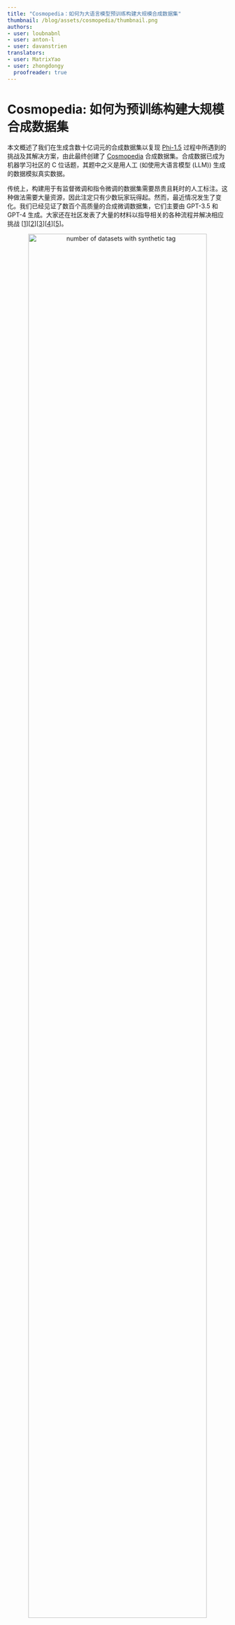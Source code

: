 ```yaml
---
title: "Cosmopedia：如何为大语言模型预训练构建大规模合成数据集"
thumbnail: /blog/assets/cosmopedia/thumbnail.png
authors:
- user: loubnabnl
- user: anton-l
- user: davanstrien
translators:
- user: MatrixYao
- user: zhongdongy
  proofreader: true
---
```


# Cosmopedia: 如何为预训练构建大规模合成数据集

本文概述了我们在生成含数十亿词元的合成数据集以复现 [Phi-1.5](https://huggingface.co/papers/2309.05463) 过程中所遇到的挑战及其解决方案，由此最终创建了 [Cosmopedia](https://huggingface.co/datasets/HuggingFaceTB/cosmopedia) 合成数据集。合成数据已成为机器学习社区的 C 位话题，其题中之义是用人工 (如使用大语言模型 (LLM)) 生成的数据模拟真实数据。

传统上，构建用于有监督微调和指令微调的数据集需要昂贵且耗时的人工标注。这种做法需要大量资源，因此注定只有少数玩家玩得起。然而，最近情况发生了变化。我们已经见证了数百个高质量的合成微调数据集，它们主要由 GPT-3.5 和 GPT-4 生成。大家还在社区发表了大量的材料以指导相关的各种流程并解决相应挑战 [[1](https://huggingface.co/papers/2305.14233)][[2](https://huggingface.co/papers/2312.02120)][[3](https://huggingface.co/papers/2402.10176)][[4](https://huggingface.co/papers/2304.12244)][[5](https://huggingface.co/blog/synthetic-data-save-costs)]。

<p align="center">
 <img src="https://huggingface.co/datasets/HuggingFaceTB/images/resolve/main/cosmopedia/data.png" alt="number of datasets with synthetic tag" style="width: 90%; height: auto;"><br>
<em>图 1: Hugging Face Hub 上带有合成数据标签的数据集</em>
</p>

然而，本文无意于成为另一篇如何生成合成指令微调数据集的文章，关于此社区已经有大量文章了。我们的专注点是如何将样本从 **几千** 扩展到 **数百万**，从而使其可用于 **从头开始预训练 LLM**。到达成这一愿景，需要解决一系列独特的挑战。

## 何以 Cosmopedia？

微软通过 Phi 系列模型 [[6](https://huggingface.co/papers/2306.11644)][[7](https://huggingface.co/papers/2309.05463)][[8](https://www.microsoft.com/en-us/research/blog/phi-2-the-surprising-power-of-small-language-models/)] 推动了合成数据领域的发展，这些模型主要由合成数据的训练而得。Phi 系列模型的表现超越了基于网络数据集的、训练时长更长的大模型。[Phi-2](https://huggingface.co/microsoft/phi-2) 过去一个月的下载量超过 61.7 万次，是 Hugging Face Hub 上最受欢迎的 20 个模型之一。

虽然 Phi 模型的技术报告 (如 _Textbooks Are All You Need_ [](https://huggingface.co/papers/2306.11644)) 已详述了模型的卓越性能及训练过程，但其跳过了有关如何获得合成训练数据集的重要细节。此外，数据集本身也并未发布。这引发了狂热派和怀疑派之间的争论: 一些人给模型能力点赞，而批评者则认为它们可能只是过拟合了基准罢了; 甚至还有一些人认为在合成数据上预训练模型是 [“垃圾入，垃圾出”](https://x.com/Grady_Booch/status/1760042033761378431?s=20)。抛开这些不谈，完全控制数据生成过程并复现 Phi 模型的高性能的想法本身就很有趣且值得探索。

以上就是开发 [Cosmopedia](https://huggingface.co/datasets/HuggingFaceTB/cosmopedia) 的动机，其目的是重现 Phi-1.5 所使用的训练数据。在本文中，我们会分享我们的初步发现，并讨论一些改进当前数据集的计划。我们深入研究了创建数据集的方法、提示整编的方法及相应的技术栈。 Cosmopedia 完全开放: 我们发布了端到端流水线 [代码](https://github.com/huggingface/cosmopedia)，[数据集](https://huggingface.co/datasets/HuggingFaceTB/cosmopedia)，以及一个在其上训练的 1B 模型，即 [cosmo-1b](https://huggingface.co/HuggingFaceTB/cosmo-1b)。因此，社区可以重现我们的结果并在此基础上继续研究。

## Cosmopedia 的幕后花絮

围绕在 Phi 数据集上的谜团除了我们对其如何创建的不甚了了之外，还有一个问题是其数据集的生成使用的是私有模型。为了解决这些问题，我们引入了 Cosmopedia，这是由 [Mixtral-8x7B-Instruct-v0.1](https://huggingface.co/mistralai/Mixtral-8x7B-Instruct-v0.1) 生成的包含教科书、博文、故事、帖子以及 WikiHow 文章等各种体裁的合成数据集。其中有超过 3000 万个文件、250 亿个词元，是迄今为止最大的开放合成数据集。

请注意: 如果你期待读到一个如何在数百个 H100 GPU 上部署大规模生成任务的故事，那么你可能要失望了，因为实际上 Cosmopedia 的大部分时间都花在了细致的提示词工程上了。

### 提示策划

生成合成数据看起来可能很简单，但当要扩大数据规模时，保持多样性 (这对于获得最佳模型性能至关重要) 迅速成为一大挑战。因此，有必要策划主题广泛的多样化提示并最大程度地减少重复输出，因为我们不想花大量算力生成了数十亿本教科书，却因为它们彼此非常相似而需要丢弃掉大多数。在我们在数百个 GPU 上启动这一生成任务前，我们花了很多时间使用 [HuggingChat](https://huggingface.co/chat/) 等工具来对提示进行迭代。在本节中，我们将回顾为 Cosmopedia 创建超过 3000 万条提示的过程，这些提示涵盖数百个主题且重复率低于 1%。

Cosmopedia 旨在生成大量主题广泛的高质量合成数据。据 Phi-1.5 [技术报告](https://huggingface.co/papers/2309.05463) 透露，他们策划了 2 万个主题，以生成总计 200 亿词元的合成教科书，同时他们还使用网络数据集中的样本来保证多样性，报告指出:

> 我们精心挑选了 2 万个主题来生成新的合成数据。在我们生成提示时，我们还使用了网络数据集中的样本来保证多样性。

假设文件的平均长度为 1000 词元，可以估计他们使用了大约 2000 万个不同的提示。然而，如何将主题和网络样本结合起来以增强多样性，报告并未透露。

我们结合了两种方法来构建 Cosmopedia 的提示: 根据精选来源构建以及根据网络数据构建。我们将我们依赖的这些数据源称为“种子数据”。

<p align="center">
 <img src="https://huggingface.co/datasets/HuggingFaceTB/images/resolve/main/cosmopedia/piecharts.png" alt="piecharts of data sources" style="width: 90%; height: auto;"><br>
<em>图 2: 用于构建 Cosmopedia 提示的数据源分布 (左图) 以及“精选源”子集中的源分布 (右图)
</em>
</p>

#### 精选源

我们使用的主题主要来自知名教育源，例如斯坦福课程、可汗学院、OpenStax 和 WikiHow。这些资源涵盖了许多有价值的主题可供 LLM 学习。例如，我们提取了斯坦福大学各种课程的大纲，并据此构建了提示，要求模型为这些课程的各个单元生成教科书。图 3 展示了此类提示的示例。

尽管这种方法可以生成高质量的内容，但其可扩展性不是很好。我们受限于每个来源中的可用资源数量及主题类型。例如，从 OpenStax 中我们只能提取 16,000 个不同的单元，从斯坦福大学中只能提取 250,000 个。考虑到目标是生成 200 亿个词元，我们至少需要 2000 万个提示！

##### 利用受众和风格的多样性

提高生成样本多样性的一种策略是利用受众和风格的多样性: 通过改变目标受众 (如，少儿/大学生) 及生成风格 (如，学术教科书/博文)，来实现对一个主题的多次利用。然而，我们发现仅把 _“为关于‘为什么进入太空？’的大学教科书编写详细的课程单元？”_ 的提示改成 _“写一篇关于‘为什么去太空？’的详细博文”_ 或 _“为少年儿童写一本关于‘为什么去太空？’的教科书”_ 并不足以降低内容重复率。为了缓解这种情况，我们在提示中强调了受众和风格的变化，并对格式和内容应如何不同进行了具体说明。

图 3 展示了我们是如何对同一主题针对不同受众调整提示的。

<p align="center">
 <img src="https://huggingface.co/datasets/HuggingFaceTB/images/resolve/main/cosmopedia/textbooks.png" alt="comparison of prompts" style="width: 90%; height: auto;"><br>
<em>图 3: 为少儿、专业人士和研究人员以及高中生生成相同主题的教科书的提示</em>
</p>

通过针对四种不同的受众 (少儿、高中生、大学生、研究人员) 以及三种生成风格 (教科书、博文、wikiHow 文章)，我们可以获得最多 12 倍的提示。然而，我们可能希望在训练数据集中包含这些资源未涵盖的其他主题，再者这些资源的数量还是有点小，即使用了我们提出的提示扩增的方法，距离我们目标的 2 千多万条提示还很远。这时候网络数据就派上用场了，那如果我们要生成涵盖所有网络主题的教科书怎么办？在下一节中，我们将解释如何选择主题并使用网络数据来构建数百万提示。

#### 网络数据

我们的实践表明，使用网络数据构建提示扩展性最好，Cosmopedia 使用的 80% 以上的提示来自于此。我们使用 [RefinedWeb](https://huggingface.co/datasets/tiiuae/falcon-refinedweb) 等数据集将数百万个 Web 样本聚为 145 个簇，并从每个簇中提取 10 个随机样本的内容并要求 Mixtral 找到它们的共同主题以最终识别该簇的主题。有关聚类环节的更多详细信息，请参阅技术栈部分。

我们检查了这些簇并排除了任何我们认为教育价值较低的簇，剔除的内容如露骨的成人材料、名人八卦和讣告等。你可于 [此处](https://github.com/huggingface/cosmopedia/blob/dd5cd1f7fcfae255c9cfbe704ba2187965523457/prompts/web_samples/filter_and_classify_clusters.py) 获取保留和剔除的 112 个主题的完整列表。

然后，我们构建提示以指示模型根据网络示例所在簇的主题生成相应的教科书。图 4 展示了基于网络数据的提示的示例。为了提高多样性并解决主题标签的不完整性，我们仅以 50% 的概率在提示内说明主题，并更改受众和生成风格，如上一节所述。最终，我们使用这种方法构建了 2300 万条提示。图 5 展示了 Cosmopedia 中种子数据、生成格式和受众的最终分布。

<p align="center">
 <img src="https://huggingface.co/datasets/HuggingFaceTB/images/resolve/main/cosmopedia/web_samples.png" alt="web prompt" style="width: 90%; height: auto;"><br>
<em>图 4: 网络数据种子样本及其对应提示的示例</em>
</p>

<p align="center">
 <img src="https://huggingface.co/datasets/HuggingFaceTB/images/resolve/main/cosmopedia/histograms.png" alt="histogram" style="width: 90%; height: auto;"><br>
<em>图 5: Cosmopedia 数据集中种子数据、生成格式和目标受众的分布</em>
</p>

除了随机网络数据之外，为了包含更多科学内容，我们还使用了 AutoMathText 中的样本，其是一个精心设计的数学文本数据集。

#### 指令数据集与故事

在我们对生成的合成数据集训得的模型进行初步评估时，我们发现其缺乏小学教育阶段所需的典型常识和基础知识。为了解决这一问题，我们增加了 [UltraChat](https://huggingface.co/datasets/stingning/ultrachat) 和 [OpenHermes2.5](https://huggingface.co/datasets/teknium/OpenHermes-2.5) 指令微调数据集作为提示的种子数据。这些数据集涵盖了广泛的主题，如在 `UltraChat` 中，我们使用了“关于世界的问题”子集，其中涵盖了 30 个关于世界的元概念; 而对另一个多样化且高质量的指令调优数据集 `OpenHermes2.5` ，我们跳过了不适合讲故事的来源和类别，例如用于编程的 `glaive-code-assist` 和用于高级化学的 `camala` 。图 6 展示了我们用来生成这些故事的提示示例。

<p align="center">
 <img src="https://huggingface.co/datasets/HuggingFaceTB/images/resolve/main/cosmopedia/stories.png" alt="stories prompts" style="width: 90%; height: auto;"><br>
<em>图 6: 从 UltraChat 和 OpenHermes 样本中构建的用于生成故事的提示 (分别针对少儿、普通受众及 Reddit 论坛)</em>
</p>

我们的提示工程故事就至此就告一段落了，我们构建了 3000 多万个不同的提示，这些提示的内容几乎没有重复。下图展示了 Cosmopedia 中的数据簇，这种分布与网络数据中的簇分布类似。你还可以从 [Nomic](https://www.nomic.ai/) 中找到可互动的 [可视化数据地图](https://atlas.nomic.ai/map/cosmopedia)。

<p align="center">
 <img src="https://huggingface.co/datasets/HuggingFaceTB/images/resolve/main/cosmopedia/clusters.png" alt="clusters" style="width: 90%; height: auto;"><br>
<em>图 7: Cosmopedia 的簇，主题由 Mixtral 生成</em>
</p>

你还可以使用 [数据集查看器](https://huggingface.co/datasets/HuggingFaceTB/cosmopedia/viewer/stanford) 自行探索数据集:

<p align="center">
 <img src="https://huggingface.co/datasets/HuggingFaceTB/images/resolve/main/cosmopedia/viewer.png" alt="dataset viewer" style="width: 90%; height: auto;"><br>
 <em>图 8: Cosmopedia 的数据集查看器</em>
</p>

### 技术栈

我们在 [此](https://github.com/huggingface/cosmopedia) 发布了用于构建 Cosmopedia 的所有代码。

本节，我们将重点介绍用于文本聚类、大规模文本生成和训练 cosmo-1b 模型的技术栈。

#### 主题聚类

我们使用 [text-clustering](https://github.com/huggingface/text-clustering/) 代码库来对 Cosmopedia 提示中使用的网络数据进行主题聚类。下图说明了聚类及对生成的簇进行标注的流程。我们还要求 Mixtral 在标注时为簇打一个教育性得分 (满分 10 分) ; 这有助于后面我们进行主题检查。你可以在此 [演示](https://huggingface.co/spaces/HuggingFaceTB/inspect_web_clusters) 中找到网络数据的每个簇及其得分。

<p align="center">
 <img src="https://huggingface.co/datasets/HuggingFaceTB/images/resolve/main/cosmopedia/text_clustering.png" alt="text-clustering" style="width: 60%; height: auto;"><br>
 <em>图 9: 文本聚类的流程</em>
</p>

#### 大规模教科书生成

我们用 [llm-swarm](https://github.com/huggingface/llm-swarm) 库使用 [Mixtral-8x7B-Instruct-v0.1](https://huggingface.co/mistralai/Mixtral-8x7B-Instruct-v0.1) 生成 250 亿个合成内容词元。这是一个可扩展的合成数据生成工具，支持本地 LLM 以及 Hugging Face Hub 上的推理终端。它还支持 [TGI](https://github.com/huggingface/text-generation-inference) 和 [vLLM](https://github.com/vllm-project/vllm) 推理库。我们使用 TGI 在 Hugging Face Science 集群的 H100 GPU 上本地部署 Mixtral-8x7B。生成 Cosmopedia 的总计算时间超过 1 万 GPU 时。

以下是在 Slurm 集群上使用 2 个 TGI 实例在 100k Cosmopedia 提示上使用 Mixtral 生成教科书的示例:

```bash
# clone the repo and follow installation requirements
cd llm-swarm
python ./examples/textbooks/generate_synthetic_textbooks.py \
    --model mistralai/Mixtral-8x7B-Instruct-v0.1 \
    --instances 2 \
    --prompts_dataset "HuggingFaceTB/cosmopedia-100k" \
    --prompt_column prompt \
    --max_samples -1 \
    --checkpoint_path "./tests_data" \
    --repo_id "HuggingFaceTB/generations_cosmopedia_100k" \
    --checkpoint_interval 500
```

你甚至可以使用 `wandb` 跟踪生成过程，以监控吞吐量和生成的词元数。

<p align="center">
 <img src="https://huggingface.co/datasets/HuggingFaceTB/images/resolve/main/cosmopedia/wandb.png" alt="text-clustering" style="width: 60%; height: auto;"><br>
 <em>图 10: llm-swarm 的 wandb 图</em>
</p>

**注意:**
我们使用 HuggingChat 对提示进行初始迭代。我们使用 `llm-swarm` 为每个提示生成数百个样本以检查生成的样本是否有异常及其异常模式。比如说，模型在为多个教科书生成了非常相似的介绍性短语，并且经常以相同的短语开头，如“很久很久以前”以及“太阳低垂在天空中”。我们在迭代后的提示中明确要求模型避免这些介绍性陈述并要求其创造性解决问题，基于这些提示，虽然仍会出现上述情况，但概率很低。

#### 基准去污

鉴于种子样本或模型的训练数据中可能存在基准污染，我们实现了一个净化流水线，以确保我们的数据集不含测试基准中的任何样本。

与 Phi-1 类似，我们使用 10- 词元重叠率来识别潜在污染的样本。从数据集中检索到候选样本后，我们使用 [`difflib.SequenceMatcher`](https://docs.python.org/3/library/difflib.html) 将其与基准样本进行比较。如果 `len(matched_substrings)` 与 `len(benchmark_sample)` 的比率超过 0.5，我们将丢弃该样本。我们对 Cosmo-1B 模型所有评估基准都实施了此净化，包括 MMLU、HellaSwag、PIQA、SIQA、Winogrande、OpenBookQA、ARC-Easy 以及 ARC-Challenge。

下表汇总了我们从每个数据子集中删除的受污染样本的数量，以及它们对应的基准样本数 (见括号):

<div align="center">

| 数据集 | ARC | BoolQ | HellaSwag | PIQA |
| --- | --- | --- | --- | --- |
| 网络数据 + 斯坦福 + openstax | 49 (16) | 386 (41) | 6 (5) | 5 (3) |
| auto_math_text + 可汗学院 | 17 (6) | 34 (7) | 1 (1) | 0 (0) |
| 故事 | 53 (32) | 27 (21) | 3 (3) | 6 (4) |

</div>

我们发现与 MMLU、OpenBookQA 和 WinoGrande 重合的受污染样本少于 4 个。

#### 训练软件栈

我们在 Cosmopedia 上使用 Llama2 架构训练了一个 [1B LLM](https://huggingface.co/HuggingFaceTB/cosmo-1b)，以评估 Cosmopedia 的质量。

我们用 [datatrove](https://github.com/huggingface/datatrove) 进行数据去重及分词，用 [nanotron](https://github.com/huggingface/nanotron/tree/main) 进行模型训练，用 [lighteval](https://github.com/huggingface/lighteval-harness) 进行评估。

该模型在 ARC-easy、ARC-challenge、OpenBookQA 和 MMLU 上的性能优于 TinyLlama 1.1B，在 ARC-challenge 和 OpenBookQA 上与 Qwen-1.5-1B 相当。然而，我们注意到其与 Phi-1.5 的性能相比仍存在一些差距，这表明我们仍有空间改善合成数据的质量，这可能与用于生成的 LLM、主题覆盖度或提示有关。

<p align="center">
 <img src="https://huggingface.co/datasets/HuggingFaceTB/images/resolve/main/cosmopedia/evals.png" alt="evaluation results" style="width: 60%; height: auto;"><br>
 <em>图 10: Cosmo-1B 的评估结果</em>
</p>

## 结论及下一步

本文，我们概述了创建 Cosmopedia 的方法，Cosmopedia 是一个专为模型预训练而设计的大型合成数据集，其目标对 Phi 模型进行复现。我们强调了精心制作提示以涵盖广泛主题、确保生成多样化内容的重要性。此外，我们还共享并开源了我们的技术栈，从而可将该生成过程扩展至数百个 GPU。

然而，这只是 Cosmopedia 的初始版本，我们正在积极努力提高生成内容的质量。生成的准确性和可靠性很大程度上取决于生成时使用的模型。举个例子，Mixtral 有时可能会产生幻觉并产生不正确的信息，例如，当涉及 AutoMathText 和可汗学院数据集中的历史事实或数学推理相关主题时，Mixtral 就会产生幻觉。缓解幻觉的一种策略是使用检索增强生成 (RAG)，这包含检索与种子样本相关的信息 (如从维基百科)，并将其合并至上下文中。幻觉度量还可以帮助评估哪些主题或领域受幻觉的影响最大 [[9]](https://huggingface.co/papers/2303.08896)。将 Mixtral 的生成内容与其他开放模型进行比较也很有趣。

合成数据潜力巨大，我们渴望看到社区在 Cosmopedia 之玩些花头出来。

## 参考文献

[1] Ding et al. [Enhancing Chat Language Models by Scaling High-quality Instructional Conversations](https://huggingface.co/papers/2305.14233)

[2] Wei et al. [Magicoder: Source Code Is All You Need](https://huggingface.co/papers/2312.02120)

[3] Toshniwal et al. [OpenMathInstruct-1: A 1.8 Million Math Instruction Tuning Dataset](https://huggingface.co/papers/2402.10176)

[4] Xu et al. [WizardLM: Empowering Large Language Models to Follow Complex Instructions](https://huggingface.co/papers/2304.12244)

[5] Moritz Laurer [Synthetic data: save money, time and carbon with open source](https://huggingface.co/blog/synthetic-data-save-cost)

[6] Gunasekar et al. [Textbooks Are All You Need](https://huggingface.co/papers/2306.11644)

[7] Li et al. [Textbooks are all you need ii: phi-1.5 technical report](https://huggingface.co/papers/2309.05463)

[8] [Phi-2 博文](https://www.microsoft.com/en-us/research/blog/phi-2-the-surprising-power-of-small-language-models/)

[9] Manakul, Potsawee and Liusie, Adian and Gales, Mark JF [Selfcheckgpt: Zero-resource black-box hallucination detection for generative large language models](https://huggingface.co/papers/2303.08896)
